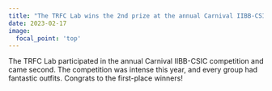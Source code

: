```yaml
---
title: "The TRFC Lab wins the 2nd prize at the annual Carnival IIBB-CSIC competition."
date: 2023-02-17
image:
  focal_point: 'top'
---
```


The TRFC Lab participated in the annual Carnival IIBB-CSIC competition and came second. The competition was intense this year, and every group had fantastic outfits. Congrats to the first-place winners!